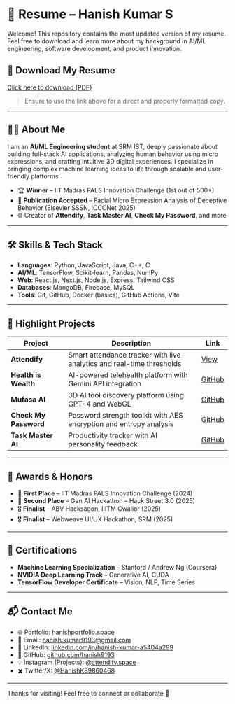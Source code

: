 # 📄 Resume – Hanish Kumar S

Welcome! This repository contains the most updated version of my resume. Feel free to download and learn more about my background in AI/ML engineering, software development, and product innovation.

## 🔗 Download My Resume

[Click here to download (PDF)](https://github.com/hanish9193/resume/raw/main/Hanish_Resume.pdf)

> Ensure to use the link above for a direct and properly formatted copy.

---

## 👨‍💻 About Me

I am an **AI/ML Engineering student** at SRM IST, deeply passionate about building full-stack AI applications, analyzing human behavior using micro expressions, and crafting intuitive 3D digital experiences. I specialize in bringing complex machine learning ideas to life through scalable and user-friendly platforms.

- 🏆 **Winner** – IIT Madras PALS Innovation Challenge (1st out of 500+)
- 📜 **Publication Accepted** – Facial Micro Expression Analysis of Deceptive Behavior (Elsevier SSSN, ICCCNet 2025)
- 🌐 Creator of **Attendify**, **Task Master AI**, **Check My Password**, and more

---

## 🛠️ Skills & Tech Stack

- **Languages**: Python, JavaScript, Java, C++, C  
- **AI/ML**: TensorFlow, Scikit-learn, Pandas, NumPy  
- **Web**: React.js, Next.js, Node.js, Express, Tailwind CSS  
- **Databases**: MongoDB, Firebase, MySQL  
- **Tools**: Git, GitHub, Docker (basics), GitHub Actions, Vite

---

## 🚀 Highlight Projects

| Project | Description | Link |
|--------|-------------|------|
| **Attendify** | Smart attendance tracker with live analytics and real-time thresholds | [View](https://attendify.space) |
| **Health is Wealth** | AI-powered telehealth platform with Gemini API integration | [GitHub](https://github.com/hanish9193/Health_is_Wealth) |
| **Mufasa AI** | 3D AI tool discovery platform using GPT-4 and WebGL | [GitHub](https://github.com/hanish9193/Mufasa_AI) |
| **Check My Password** | Password strength toolkit with AES encryption and entropy analysis | [GitHub](https://github.com/hanish9193/Check_My_Password) |
| **Task Master AI** | Productivity tracker with AI personality feedback | [GitHub](https://github.com/hanish9193/TaskMaster_AI) |

---

## 🏅 Awards & Honors

- 🥇 **First Place** – IIT Madras PALS Innovation Challenge (2024)
- 🥈 **Second Place** – Gen AI Hackathon – Hack Street 3.0 (2025)
- 🎖️ **Finalist** – ABV Hacksagon, IIITM Gwalior (2025)
- 🎖️ **Finalist** – Webweave UI/UX Hackathon, SRM (2025)

---

## 📜 Certifications

- **Machine Learning Specialization** – Stanford / Andrew Ng (Coursera)
- **NVIDIA Deep Learning Track** – Generative AI, CUDA
- **TensorFlow Developer Certificate** – Vision, NLP, Time Series

---

## 📬 Contact Me

- 🌐 Portfolio: [hanishportfolio.space](https://hanishportfolio.space)
- 📧 Email: [hanish.kumar9193@gmail.com](mailto:hanish.kumar9193@gmail.com)
- 💼 LinkedIn: [linkedin.com/in/hanish-kumar-a5404a299](https://www.linkedin.com/in/hanish-kumar-a5404a299)
- 🐙 GitHub: [github.com/hanish9193](https://github.com/hanish9193)
- 💡 Instagram (Projects): [@attendify.space](https://www.instagram.com/attendify.space)
- ✖️ Twitter/X: [@HanishK89860468](https://x.com/HanishK89860468)

---

Thanks for visiting! Feel free to connect or collaborate 🤝

